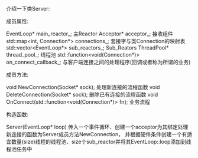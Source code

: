 介绍一下类Server:


成员属性:

EventLoop* main_reactor_;                               主Reactor
Acceptor* acceptor_;                                    接收组件
std::map<int, Connection*> connections_;                套接字与类Connection的映射表
std::vector<EventLoop*> sub_reactors_;                  Sub_Reators
ThreadPool* thread_pool_;                               线程池
std::function<void(Connection*)> on_connect_callback_;  与客户端连接之间的处理程序(回调或者称为所谓的业务)


成员方法:

void NewConnection(Socket* sock);                       处理新连接的流程函数
void DeleteConnection(Socket* sock);                    删除已有连接的流程函数
void OnConnect(std::function<void(Connection*)> fn);    业务流程


构造函数:

Server(EventLoop* loop)           传入一个事件循环、创建一个acceptor为其绑定处理新连接的函数为Server成员方法NewConnection，
                            并根据硬件条件创建一个有适宜数量(size)线程的线程池、size个sub_reactor并将其EventLoop::loop添加到线程池任务中